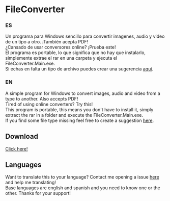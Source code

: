 # FileConverter

### ES
Un programa para Windows sencillo para convertir imagenes, audio y video de un tipo a otro. ¡También acepta PDF! 
<br>
¿Cansado de usar conversores online? ¡Prueba este!
<br>
El programa es portable, lo que significa que no hay que instalarlo, simplemente extrae el rar en una carpeta y ejecuta el FileConverter.Main.exe.
<br>
Si echas en falta un tipo de archivo puedes crear una sugerencia [aquí](https://github.com/Tonitete/FileConverter/issues/new).

### EN
A simple program for Windows to convert images, audio and video from a type to another. Also accepts PDF!
<br>
Tired of using online converters? Try this!
<br>
This program is portable, this means you don't have to install it, simply extract the rar in a folder and execute the FileConverter.Main.exe.
<br>
If you find some file type missing feel free to create a suggestion [here](https://github.com/Tonitete/FileConverter/issues/new).

## Download
[Click here!](https://mega.nz/file/tedTjSJL#H9dmK0eSdZbXn2qGkTan1ZRYPGzMhC48ygSSRalTkl0)


## Languages
Want to translate this to your language? Contact me opening a issue [here](https://github.com/Tonitete/FileConverter/issues/new) and help me translating!<br>
Base languages are english and spanish and you need to know one or the other. Thanks for your support!
